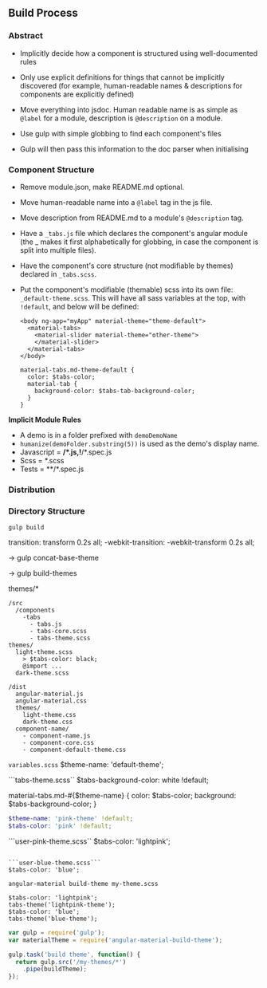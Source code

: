 Build Process
-------------

### Abstract

- Implicitly decide how a component is structured using well-documented rules
- Only use explicit definitions for things that cannot be implicitly discovered (for example, human-readable names & descriptions for components are explicitly defined)
- Move everything into jsdoc. Human readable name is as simple as `@label` for a module, description is `@description` on a module.

- Use gulp with simple globbing to find each component's files
- Gulp will then pass this information to the doc parser when initialising

### Component Structure

- Remove module.json, make README.md optional.
- Move human-readable name into a `@label` tag in the js file.
- Move description from README.md to a module's `@description` tag.

- Have a `_tabs.js` file which declares the component's angular module (the _ makes it first alphabetically for globbing, in case the component is split into multiple files).
- Have the component's core structure (not modifiable by themes) declared in `_tabs.scss`.
- Put the component's modifiable (themable) scss into its own file: `_default-theme.scss`.  This will have all sass variables at the top, with `!default`, and below will be defined:

  ```
  <body ng-app="myApp" material-theme="theme-default">
    <material-tabs>
      <material-slider material-theme="other-theme">
      </material-slider>
    </material-tabs>
  </body>
  ```

  ```
  material-tabs.md-theme-default {
    color: $tabs-color;
    material-tab {
      background-color: $tabs-tab-background-color;
    }
  }
  ```

**Implicit Module Rules**

- A demo is in a folder prefixed with `demoDemoName`
- `humanize(demoFolder.substring(5))` is used as the demo's display name.
- Javascript = **/*.js,!**/*.spec.js
- Scss = *.scss
- Tests = **/*.spec.js

### Distribution

### Directory Structure


```
gulp build
```

transition: transform 0.2s all;
-webkit-transition: -webkit-transform 0.2s all;

-> gulp concat-base-theme

-> gulp build-themes

themes/*

```
/src
  /components
    -tabs
      - tabs.js
      - tabs-core.scss
      - tabs-theme.scss
themes/
  light-theme.scss
    > $tabs-color: black;
    @import ...
  dark-theme.scss

/dist
  angular-material.js
  angular-material.css
  themes/
    light-theme.css
    dark-theme.css
  component-name/
    - component-name.js
    - component-core.css
    - component-default-theme.css
```

```variables.scss```
$theme-name: 'default-theme';

```tabs-theme.scss``
$tabs-background-color: white !default;

material-tabs.md-#{$theme-name} {
  color: $tabs-color;
  background: $tabs-background-color;
}

```/themes/default-light-theme.scss
$theme-name: 'pink-theme' !default;
$tabs-color: 'pink' !default;
```

```user-pink-theme.scss``
$tabs-color: 'lightpink';
```

```user-blue-theme.scss```
$tabs-color: 'blue';
```

```
angular-material build-theme my-theme.scss

$tabs-color: 'lightpink';
tabs-theme('lightpink-theme');
$tabs-color: 'blue';
tabs-theme('blue-theme');
```



```js
var gulp = require('gulp');
var materialTheme = require('angular-material-build-theme');

gulp.task('build theme', function() {
  return gulp.src('/my-themes/*')
    .pipe(buildTheme);
});
```
